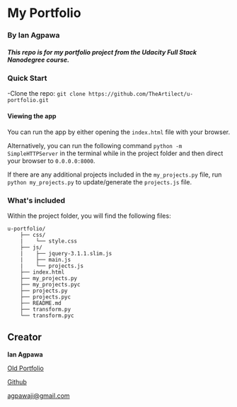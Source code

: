 # My Portfolio
### By Ian Agpawa
##### This repo is for my portfolio project from the Udacity Full Stack Nanodegree course.    


### Quick Start
-Clone the repo: `git clone https://github.com/TheArtilect/u-portfolio.git`


#### Viewing the app
You can run the app by either opening the `index.html` file with your browser.

Alternatively, you can run the following command `python -m SimpleHTTPServer` in the terminal while in the project folder and then direct your browser to `0.0.0.0:8000`.

If there are any additional projects included in the `my_projects.py` file, run `python my_projects.py` to update/generate the `projects.js` file.




### What's included
Within the project folder, you will find the following files:

```
u-portfolio/
    ├── css/
    |    └── style.css
    ├── js/
    |    ├── jquery-3.1.1.slim.js
    |    ├── main.js
    |    └── projects.js
    ├── index.html
    ├── my_projects.py
    ├── my_projects.pyc
    ├── projects.py
    ├── projects.pyc
    ├── README.md
    ├── transform.py
    └── transform.pyc
```

## Creator

**Ian Agpawa**

[Old Portfolio](https://ian-agpawa.herokuapp.com)

[Github](https://github.com/TheArtilect)

 agpawaji@gmail.com
